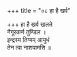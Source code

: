 +++
title = "०८ हा है खर्व"

+++
हा है खर्व खलते  
नैगूरकर्ण तुण्डिल ।  
इन्द्रस्य तिग्मम् आयुधं  
तेन त्वा नाशयामसि ॥